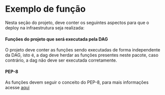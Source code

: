 # Exemplo de função

Nesta seção do projeto, deve conter os seguintes aspectos para que o deploy na infraestrutura seja realizada:

#### Funções do projeto que será executada pela DAG

O projeto deve conter as funções sendo executadas de forma independente da DAG, isto é, a dag deve herdar as funções presentes neste pacote,
caso contrário, a dag não deve ser executada corretamente.

#### PEP-8

As funções devem seguir o conceito do PEP-8, para mais informações acesse [aqui](https://peps.python.org/pep-0008/)